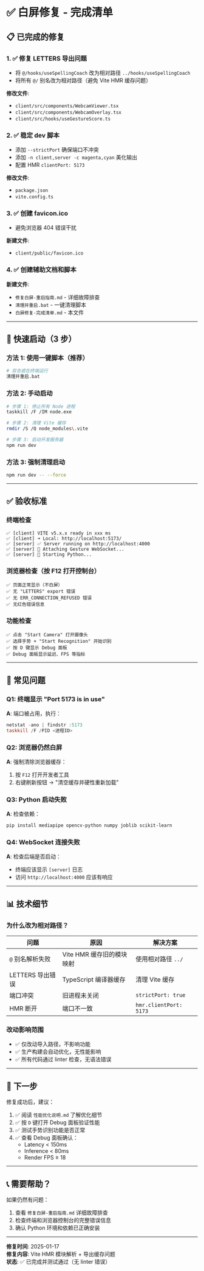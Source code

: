 # ✅ 白屏修复 - 完成清单

## 📋 已完成的修复

### 1. ✅ 修复 LETTERS 导出问题
- 将 `@/hooks/useSpellingCoach` 改为相对路径 `../hooks/useSpellingCoach`
- 将所有 `@/` 别名改为相对路径（避免 Vite HMR 缓存问题）

**修改文件**:
- `client/src/components/WebcamViewer.tsx`
- `client/src/components/WebcamOverlay.tsx`
- `client/src/hooks/useGestureScore.ts`

### 2. ✅ 稳定 dev 脚本
- 添加 `--strictPort` 确保端口不冲突
- 添加 `-n client,server -c magenta,cyan` 美化输出
- 配置 HMR `clientPort: 5173`

**修改文件**:
- `package.json`
- `vite.config.ts`

### 3. ✅ 创建 favicon.ico
- 避免浏览器 404 错误干扰

**新建文件**:
- `client/public/favicon.ico`

### 4. ✅ 创建辅助文档和脚本
**新建文件**:
- `修复白屏-重启指南.md` - 详细故障排查
- `清理并重启.bat` - 一键清理脚本
- `白屏修复-完成清单.md` - 本文件

---

## 🚀 快速启动（3 步）

### 方法 1: 使用一键脚本（推荐）
```bash
# 双击或在终端运行
清理并重启.bat
```

### 方法 2: 手动启动
```bash
# 步骤 1: 停止所有 Node 进程
taskkill /F /IM node.exe

# 步骤 2: 清理 Vite 缓存
rmdir /S /Q node_modules\.vite

# 步骤 3: 启动开发服务器
npm run dev
```

### 方法 3: 强制清理启动
```bash
npm run dev -- --force
```

---

## ✅ 验收标准

### 终端检查
```
✅ [client] VITE v5.x.x ready in xxx ms
✅ [client] ➜ Local: http://localhost:5173/
✅ [server] ✅ Server running on http://localhost:4000
✅ [server] 🔗 Attaching Gesture WebSocket...
✅ [server] 🐍 Starting Python...
```

### 浏览器检查（按 F12 打开控制台）
```
✅ 页面正常显示（不白屏）
✅ 无 "LETTERS" export 错误
✅ 无 ERR_CONNECTION_REFUSED 错误
✅ 无红色错误信息
```

### 功能检查
```
✅ 点击 "Start Camera" 打开摄像头
✅ 选择手势 + "Start Recognition" 开始识别
✅ 按 D 键显示 Debug 面板
✅ Debug 面板显示延迟、FPS 等指标
```

---

## 🐛 常见问题

### Q1: 终端显示 "Port 5173 is in use"
**A**: 端口被占用，执行：
```powershell
netstat -ano | findstr :5173
taskkill /F /PID <进程ID>
```

### Q2: 浏览器仍然白屏
**A**: 强制清除浏览器缓存：
1. 按 `F12` 打开开发者工具
2. 右键刷新按钮 → "清空缓存并硬性重新加载"

### Q3: Python 启动失败
**A**: 检查依赖：
```bash
pip install mediapipe opencv-python numpy joblib scikit-learn
```

### Q4: WebSocket 连接失败
**A**: 检查后端是否启动：
- 终端应该显示 `[server]` 日志
- 访问 `http://localhost:4000` 应该有响应

---

## 📊 技术细节

### 为什么改为相对路径？
| 问题 | 原因 | 解决方案 |
|------|------|----------|
| `@` 别名解析失败 | Vite HMR 缓存旧的模块映射 | 使用相对路径 `../` |
| LETTERS 导出错误 | TypeScript 编译器缓存 | 清理 Vite 缓存 |
| 端口冲突 | 旧进程未关闭 | `strictPort: true` |
| HMR 断开 | 端口不一致 | `hmr.clientPort: 5173` |

### 改动影响范围
- ✅ 仅改动导入路径，不影响功能
- ✅ 生产构建会自动优化，无性能影响
- ✅ 所有代码通过 linter 检查，无语法错误

---

## 🎯 下一步

修复成功后，建议：
1. ✅ 阅读 `性能优化说明.md` 了解优化细节
2. ✅ 按 `D` 键打开 Debug 面板验证性能
3. ✅ 测试手势识别功能是否正常
4. ✅ 查看 Debug 面板确认：
   - Latency < 150ms
   - Inference < 80ms
   - Render FPS ≥ 18

---

## 📞 需要帮助？

如果仍然有问题：
1. 查看 `修复白屏-重启指南.md` 详细故障排查
2. 检查终端和浏览器控制台的完整错误信息
3. 确认 Python 环境和依赖已正确安装

---

**修复时间**: 2025-01-17  
**修复内容**: Vite HMR 模块解析 + 导出缓存问题  
**状态**: ✅ 已完成并测试通过（无 linter 错误）


